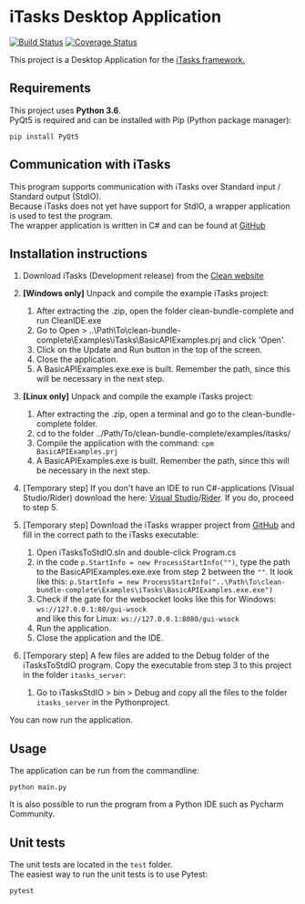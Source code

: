 # iTasks Desktop Application

[![Build Status](https://travis-ci.org/tbeuzenberg/iTasks.svg?branch=development)](https://travis-ci.org/tbeuzenberg/iTasks)
[![Coverage Status](https://coveralls.io/repos/github/tbeuzenberg/iTasks/badge.svg?branch=development)](https://coveralls.io/github/tbeuzenberg/iTasks?branch=development)

This project is a Desktop Application for the [iTasks framework.](http://www.itasks.org/)

## Requirements

This project uses **Python 3.6**.  
PyQt5 is required and can be installed with Pip (Python package manager):
```commandline
pip install PyQt5
```

## Communication with iTasks

This program supports communication with iTasks over Standard input / Standard output (StdIO).  
Because iTasks does not yet have support for StdIO, a wrapper application is used to test the program.  
The wrapper application is written in C# and can be found at [GitHub](https://github.com/nickhidding/itaskstostdio)

## Installation instructions

1. Download iTasks (Development release) from the [Clean website](http://clean.cs.ru.nl/Download_Clean)
2. **[Windows only]** Unpack and compile the example iTasks project:
    1. After extracting the .zip, open the folder clean-bundle-complete and run CleanIDE.exe
    2. Go to Open > ..\Path\To\clean-bundle-complete\Examples\iTasks\BasicAPIExamples.prj and click 'Open'.
    3. Click on the Update and Run button in the top of the screen.
    4. Close the application.
    5. A BasicAPIExamples.exe.exe is built. Remember the path, since this will be necessary in the next step.

3. **[Linux only]** Unpack and compile the example iTasks project:
    1. After extracting the .zip, open a terminal and go to the clean-bundle-complete folder.
    2. cd to the folder ../Path/To/clean-bundle-complete/examples/itasks/
    3. Compile the application with the command: `cpm BasicAPIExamples.prj`
    4. A BasicAPIExamples.exe is built. Remember the path, since this will be necessary in the next step.

4. [Temporary step] If you don't have an IDE to run C#-applications (Visual Studio/Rider) download the here: [Visual Studio](https://www.visualstudio.com/downloads/)/[Rider](https://www.jetbrains.com/rider/download/#section=windows). If you do, proceed to step 5.

5. [Temporary step] Download the iTasks wrapper project from [GitHub](https://github.com/nickhidding/itaskstostdio) and fill in the correct path to the iTasks executable:
    1. Open iTasksToStdIO.sln and double-click Program.cs
    2. in the code ```p.StartInfo = new ProcessStartInfo("")```, type the path to the BasicAPIExamples.exe.exe from step 2 between the ```""```.
      It look like this: ````p.StartInfo = new ProcessStartInfo("..\Path\To\clean-bundle-complete\Examples\iTasks\BasicAPIExamples.exe.exe")````
    3. Check if the gate for the websocket looks like this for Windows: ``ws://127.0.0.1:80/gui-wsock``  
    and like this for Linux: ``ws://127.0.0.1:8080/gui-wsock``
    4. Run the application.
    5. Close the application and the IDE.
6. [Temporary step] A few files are added to the Debug folder of the iTasksToStdIO program. Copy the executable from step 3 to this project in the folder `itasks_server`:
    1. Go to iTasksStdIO > bin > Debug and copy all the files to the folder ``itasks_server`` in the Pythonproject.

You can now run the application.
## Usage

The application can be run from the commandline:
```commandline
python main.py
```

It is also possible to run the program from a Python IDE such as Pycharm Community.

## Unit tests

The unit tests are located in the `test` folder.  
The easiest way to run the unit tests is to use Pytest:
```commandline
pytest
```
